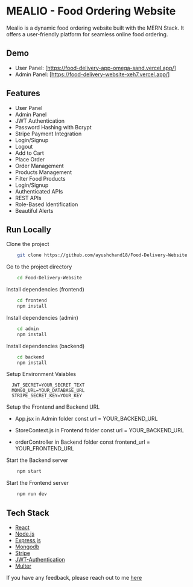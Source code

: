 # MEALIO - Food Ordering Website

Mealio is a dynamic food ordering website built with the MERN Stack. It offers a user-friendly platform for seamless online food ordering.

## Demo

- User Panel: [https://food-delivery-app-omega-sand.vercel.app/]
- Admin Panel: [https://food-delivery-website-xeh7.vercel.app/]

## Features

- User Panel
- Admin Panel
- JWT Authentication
- Password Hashing with Bcrypt
- Stripe Payment Integration
- Login/Signup
- Logout
- Add to Cart
- Place Order
- Order Management
- Products Management
- Filter Food Products
- Login/Signup
- Authenticated APIs
- REST APIs
- Role-Based Identification
- Beautiful Alerts

## Run Locally

Clone the project

```bash
    git clone https://github.com/ayushchand18/Food-Delivery-Website
```
Go to the project directory

```bash
    cd Food-Delivery-Website
```
Install dependencies (frontend)

```bash
    cd frontend
    npm install
```
Install dependencies (admin)

```bash
    cd admin
    npm install
```
Install dependencies (backend)

```bash
    cd backend
    npm install
```
Setup Environment Vaiables

```Make .env file in "backend" folder and store environment Variables
  JWT_SECRET=YOUR_SECRET_TEXT
  MONGO_URL=YOUR_DATABASE_URL
  STRIPE_SECRET_KEY=YOUR_KEY
 ```

Setup the Frontend and Backend URL
   - App.jsx in Admin folder
      const url = YOUR_BACKEND_URL
     
  - StoreContext.js in Frontend folder
      const url = YOUR_BACKEND_URL

  - orderController in Backend folder
      const frontend_url = YOUR_FRONTEND_URL 

Start the Backend server

```bash
    npm start
```

Start the Frontend server

```bash
    npm run dev
```

## Tech Stack
* [React](https://reactjs.org/)
* [Node.js](https://nodejs.org/en)
* [Express.js](https://expressjs.com/)
* [Mongodb](https://www.mongodb.com/)
* [Stripe](https://stripe.com/)
* [JWT-Authentication](https://jwt.io/introduction)
* [Multer](https://www.npmjs.com/package/multer)



If you have any feedback, please reach out to me [here](https://www.linkedin.com/in/ayush-chand-46000722a)
